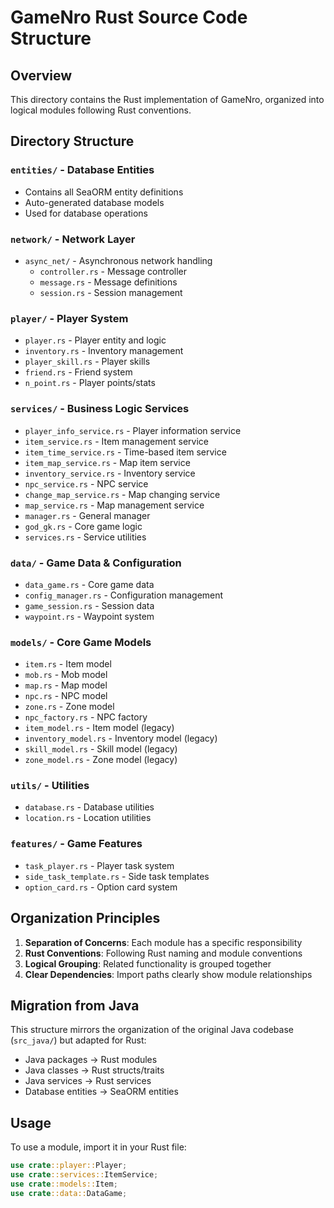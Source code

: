# GameNro Rust Source Code Structure

## Overview
This directory contains the Rust implementation of GameNro, organized into logical modules following Rust conventions.

## Directory Structure

### `entities/` - Database Entities
- Contains all SeaORM entity definitions
- Auto-generated database models
- Used for database operations

### `network/` - Network Layer
- `async_net/` - Asynchronous network handling
  - `controller.rs` - Message controller
  - `message.rs` - Message definitions
  - `session.rs` - Session management

### `player/` - Player System
- `player.rs` - Player entity and logic
- `inventory.rs` - Inventory management
- `player_skill.rs` - Player skills
- `friend.rs` - Friend system
- `n_point.rs` - Player points/stats

### `services/` - Business Logic Services
- `player_info_service.rs` - Player information service
- `item_service.rs` - Item management service
- `item_time_service.rs` - Time-based item service
- `item_map_service.rs` - Map item service
- `inventory_service.rs` - Inventory service
- `npc_service.rs` - NPC service
- `change_map_service.rs` - Map changing service
- `map_service.rs` - Map management service
- `manager.rs` - General manager
- `god_gk.rs` - Core game logic
- `services.rs` - Service utilities

### `data/` - Game Data & Configuration
- `data_game.rs` - Core game data
- `config_manager.rs` - Configuration management
- `game_session.rs` - Session data
- `waypoint.rs` - Waypoint system

### `models/` - Core Game Models
- `item.rs` - Item model
- `mob.rs` - Mob model
- `map.rs` - Map model
- `npc.rs` - NPC model
- `zone.rs` - Zone model
- `npc_factory.rs` - NPC factory
- `item_model.rs` - Item model (legacy)
- `inventory_model.rs` - Inventory model (legacy)
- `skill_model.rs` - Skill model (legacy)
- `zone_model.rs` - Zone model (legacy)

### `utils/` - Utilities
- `database.rs` - Database utilities
- `location.rs` - Location utilities

### `features/` - Game Features
- `task_player.rs` - Player task system
- `side_task_template.rs` - Side task templates
- `option_card.rs` - Option card system

## Organization Principles

1. **Separation of Concerns**: Each module has a specific responsibility
2. **Rust Conventions**: Following Rust naming and module conventions
3. **Logical Grouping**: Related functionality is grouped together
4. **Clear Dependencies**: Import paths clearly show module relationships

## Migration from Java

This structure mirrors the organization of the original Java codebase (`src_java/`) but adapted for Rust:
- Java packages → Rust modules
- Java classes → Rust structs/traits
- Java services → Rust services
- Database entities → SeaORM entities

## Usage

To use a module, import it in your Rust file:

```rust
use crate::player::Player;
use crate::services::ItemService;
use crate::models::Item;
use crate::data::DataGame;
```
